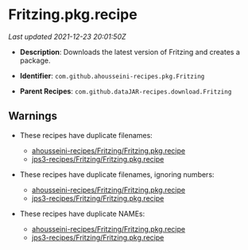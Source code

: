 # Fritzing.pkg.recipe

_Last updated 2021-12-23 20:01:50Z_

- **Description**: Downloads the latest version of Fritzing and creates a package.

- **Identifier**: `com.github.ahousseini-recipes.pkg.Fritzing`

- **Parent Recipes**: `com.github.dataJAR-recipes.download.Fritzing`


## Warnings

- These recipes have duplicate filenames:
    - [ahousseini-recipes/Fritzing/Fritzing.pkg.recipe](/autopkg-dupe-tracker/ahousseini-recipes/Fritzing/Fritzing.pkg.recipe)
    - [jps3-recipes/Fritzing/Fritzing.pkg.recipe](/autopkg-dupe-tracker/jps3-recipes/Fritzing/Fritzing.pkg.recipe)

- These recipes have duplicate filenames, ignoring numbers:
    - [ahousseini-recipes/Fritzing/Fritzing.pkg.recipe](/autopkg-dupe-tracker/ahousseini-recipes/Fritzing/Fritzing.pkg.recipe)
    - [jps3-recipes/Fritzing/Fritzing.pkg.recipe](/autopkg-dupe-tracker/jps3-recipes/Fritzing/Fritzing.pkg.recipe)

- These recipes have duplicate NAMEs:
    - [ahousseini-recipes/Fritzing/Fritzing.pkg.recipe](/autopkg-dupe-tracker/ahousseini-recipes/Fritzing/Fritzing.pkg.recipe)
    - [jps3-recipes/Fritzing/Fritzing.pkg.recipe](/autopkg-dupe-tracker/jps3-recipes/Fritzing/Fritzing.pkg.recipe)